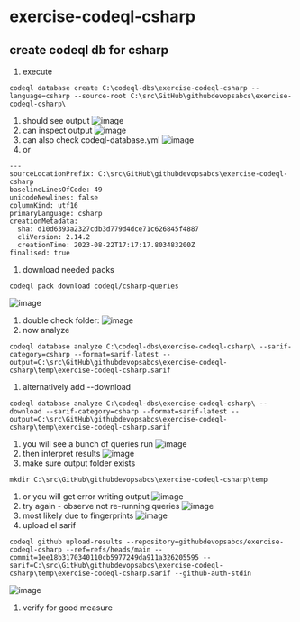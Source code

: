 # exercise-codeql-csharp

## create codeql db for csharp

1. execute
```
codeql database create C:\codeql-dbs\exercise-codeql-csharp --language=csharp --source-root C:\src\GitHub\githubdevopsabcs\exercise-codeql-csharp\
```
1. should see output
![image](https://github.com/githubdevopsabcs/exercise-codeql-csharp/assets/48259636/49902dbe-1a9a-457e-a994-7a73097aacac)
1. can inspect output
![image](https://github.com/githubdevopsabcs/exercise-codeql-csharp/assets/48259636/8924ee8f-bd06-4ead-873a-6788432a3839)
1. can also check codeql-database.yml
![image](https://github.com/githubdevopsabcs/exercise-codeql-csharp/assets/48259636/4cd2b3f2-7aa7-44c8-8ee2-70095ab2724a)
1. or
```
---
sourceLocationPrefix: C:\src\GitHub\githubdevopsabcs\exercise-codeql-csharp
baselineLinesOfCode: 49
unicodeNewlines: false
columnKind: utf16
primaryLanguage: csharp
creationMetadata:
  sha: d10d6393a2327cdb3d779d4dce71c626845f4887
  cliVersion: 2.14.2
  creationTime: 2023-08-22T17:17:17.803483200Z
finalised: true
```
1. download needed packs
```
codeql pack download codeql/csharp-queries
```
![image](https://github.com/githubdevopsabcs/exercise-codeql-csharp/assets/48259636/a4452052-62a5-4bf5-bd58-4791a0350777)
1. double check folder:
![image](https://github.com/githubdevopsabcs/exercise-codeql-csharp/assets/48259636/31d48c77-89fe-436d-af6e-a046751ae2c4)
1. now analyze
```
codeql database analyze C:\codeql-dbs\exercise-codeql-csharp\ --sarif-category=csharp --format=sarif-latest --output=C:\src\GitHub\githubdevopsabcs\exercise-codeql-csharp\temp\exercise-codeql-csharp.sarif
```
1. alternatively add --download
```
codeql database analyze C:\codeql-dbs\exercise-codeql-csharp\ --download --sarif-category=csharp --format=sarif-latest --output=C:\src\GitHub\githubdevopsabcs\exercise-codeql-csharp\temp\exercise-codeql-csharp.sarif
```
1. you will see a bunch of queries run
![image](https://github.com/githubdevopsabcs/exercise-codeql-csharp/assets/48259636/89011537-dfb5-4aa7-af95-fe736bf95dea)
1. then interpret results
![image](https://github.com/githubdevopsabcs/exercise-codeql-csharp/assets/48259636/1f632183-cb06-4649-a389-c67ed96aaae9)
1. make sure output folder exists
```
mkdir C:\src\GitHub\githubdevopsabcs\exercise-codeql-csharp\temp
```
1. or you will get error writing output
![image](https://github.com/githubdevopsabcs/exercise-codeql-csharp/assets/48259636/86f12a4c-cb32-42bc-a85d-057c52ddef15)
1. try again - observe not re-running queries
![image](https://github.com/githubdevopsabcs/exercise-codeql-csharp/assets/48259636/17daacf4-2b58-4ea7-a92d-1ebfafc0e036)
1. most likely due to fingerprints
![image](https://github.com/githubdevopsabcs/exercise-codeql-csharp/assets/48259636/46926f17-11fa-4c91-aea9-e7e746a0f04c)
1. upload el sarif
```
codeql github upload-results --repository=githubdevopsabcs/exercise-codeql-csharp --ref=refs/heads/main --commit=1ee18b3170340110cb5977249da911a326205595 --sarif=C:\src\GitHub\githubdevopsabcs\exercise-codeql-csharp\temp\exercise-codeql-csharp.sarif --github-auth-stdin
```
![image](https://github.com/githubdevopsabcs/exercise-codeql-csharp/assets/48259636/818d1be9-fc67-43c2-a3b6-cb83fecce19f)
1. verify for good measure








